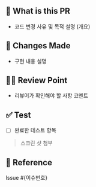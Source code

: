 ## 🎯 What is this PR

- 코드 변경 사유 및 목적 설명 (개요)

## 📄 Changes Made

- 구현 내용 설명

## 🙋🏻‍ Review Point

- 리뷰어가 확인해야 할 사항 코멘트

## ✅ Test

- [ ] 완료한 테스트 항목
> 스크린 샷 첨부

## 🔗 Reference

Issue #{이슈번호}